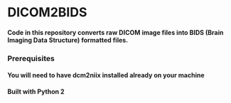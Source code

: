 # DICOM2BIDS
#### Code in this repository converts raw DICOM image files into BIDS (Brain Imaging Data Structure) formatted files.
### Prerequisites
#### You will need to have dcm2niix installed already on your machine
#### Built with Python 2
